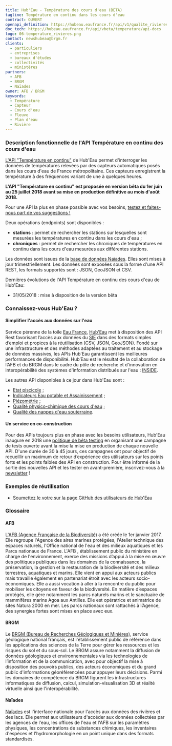 ```yaml
---
title: Hub'Eau - Température des cours d'eau (BETA)
tagline: Température en continu dans les cours d'eau
contract: OUVERT
openapi_definition: https://hubeau.eaufrance.fr/api/v1/qualite_rivieres/api-docs
doc_tech: https://hubeau.eaufrance.fr/api/vbeta/temperature/api-docs
logo: 06-temperature_rivieres.png
contact: newshubeau@brgm.fr
clients:
  - particuliers
  - entreprises
  - bureaux d'études
  - collectivités
  - ministères
partners:
  - AFB
  - BRGM
  - Naïades
owner: AFB / BRGM
keywords:
  - Température
  - Capteur
  - Cours d'eau
  - Fleuve
  - Plan d'eau
  - Rivière
---
```


### Description fonctionnelle de l'API Température en continu des cours d'eau

[L'API "Température en continu"](https://hubeau.eaufrance.fr/page/api-temperature-en-continu-version-beta) de Hub'Eau permet d'interroger les données de températures relevées par des capteurs automatiques posés dans les cours d'eau de France métropolitaine.
Ces capteurs enregistrent la température à des fréquences variant de une à quelques heures.

__L'API "Température en continu" est proposée en version bêta du 1er juin au 25 juillet 2018 avant sa mise en production définitive au mois d'août 2018.__

Pour une API la plus en phase possible avec vos besoins, [testez et faites-nous part de vos suggestions !](https://hubeau.eaufrance.fr/page/test-api-en-version-beta)

Deux opérations (endpoints) sont disponibles :

* __stations__ : permet de rechercher les stations sur lesquelles sont mesurées les températures en continu dans les cours d'eau ;
* __chroniques__ : permet de rechercher les chroniques de températures en continu dans les cours d'eau mesurées aux différentes stations.

Les données sont issues de la [base de données Naïades](http://www.naiades.eaufrance.fr/). Elles sont mises à jour trimestriellement. 
Les données sont exposées sous la forme d'une API REST, les formats supportés sont : JSON, GeoJSON et CSV.

Dernières évolutions de l'API Température en continu des cours d'eau de Hub'Eau:

* 31/05/2018 : mise à disposition de la version bêta

### Connaissez-vous Hub'Eau ?

#### Simplifier l'accès aux données sur l'eau
Service pérenne de la toile [Eau France](https://www.eaufrance.fr), [Hub'Eau](https://hubeau.eaufrance.fr/) met à disposition des API Rest favorisant l’accès aux données du [SIE](https://www.eaufrance.fr/donnees) dans des formats simples d’emploi et propices à la réutilisation (CSV, JSON, GeoJSON).
Fondé sur une infrastructure et des méthodes adaptées au traitement et au stockage de données massives, les APIs Hub'Eau garantissent les meilleures performances de disponibilité.
Hub’Eau est le résultat de la collaboration de l’AFB et du BRGM dans le cadre du pôle de recherche et d'innovation en interopérabilité des systèmes d'information distribués sur l'eau : [INSIDE](http://www.pole-inside.fr/fr).  

Les autres API disponibles à ce jour dans Hub'Eau sont :

* [Etat piscicole](/api/api_hubeau_poissons.html) ;
* [Indicateurs Eau potable et Assainissement](/api/api_hubeau_indic_EP_Asst.html) ;
* [Piézométrie](/api/api_hubeau_piezometrie.html) ;
* [Qualité physico-chimique des cours d'eau](/api/api_hubeau_qualite_rivieres.html) ;
* [Qualité des nappes d'eau souterraine](/api/api_hubeau_qualite_nappes_eau_sout.html).

#### Un service en co-construction
Pour des APIs toujours plus en phase avec les besoins utilisateurs, Hub'Eau inaugure en 2018 une [politique de bêta testing](https://hubeau.eaufrance.fr/page/apis-version-beta) en organisant une campagne de tests ouverte avant la mise la mise en production de chaque nouvelle API.
D'une durée de 30 à 45 jours, ces campagnes ont pour objectif de recueillir un maximum de retour d’expérience des utilisateurs sur les points forts et les points faibles des API en construction.
Pour être informé de la sortie des nouvelles API et les tester en avant-première, inscrivez-vous à la [newsletter](https://hubeau.eaufrance.fr/page/news-letter-hubeau) !

### Exemples de réutilisation

* [Soumettez le votre sur la page GitHub des utilisateurs de Hub'Eau](https://github.com/BRGM/hubeau)

### Glossaire

#### AFB
L'[AFB (Agence Française de la Biodiversité)](http://www.afbiodiversite.fr/) a été créée le 1er janvier 2017. Elle regroupe l'Agence des aires marines protégées, l'Atelier technique des espaces naturels, l'Office national de l'eau et des milieux aquatiques et les Parcs nationaux de France. L'AFB , établissement public du ministère en charge de l'environnement, exerce des missions d’appui à la mise en œuvre des politiques publiques dans les domaines de la connaissance, la préservation, la gestion et la restauration de la biodiversité et des milieux terrestres, aquatiques et marins. Elle vient en appui aux acteurs publics mais travaille également en partenariat étroit avec les acteurs socio-économiques. Elle a aussi vocation à aller à la rencontre du public pour mobiliser les citoyens en faveur de la biodiversité. En matière d’espaces protégés, elle gère notamment les parcs naturels marins et le sanctuaire de mammifères marins Agoa aux Antilles. Elle est opératrice et animatrice de sites Natura 2000 en mer. Les parcs nationaux sont rattachés à l’Agence, des synergies fortes sont mises en place avec eux.

#### BRGM
Le [BRGM (Bureau de Recherches Géologiques et Minières)](http://www.brgm.fr/), service géologique national français, est l'établissement public de référence dans les applications des sciences de la Terre pour gérer les ressources et les risques du sol et du sous-sol. Le BRGM assure notamment la diffusion de données géologiques et environnementales via les technologies de l’information et de la communication, avec pour objectif la mise à disposition des pouvoirs publics, des acteurs économiques et du grand public d'informations géoréférencées pour appuyer leurs décisions. Parmi les domaines de compétence du BRGM figurent les infrastructures informatiques de diffusion, calcul, simulation-visualisation 3D et réalité virtuelle ainsi que l'interopérabilité.

#### Naïades
[Naïades](http://www.naiades.eaufrance.fr/) est l'interface nationale pour l'accès aux données des rivières et des lacs. Elle permet aux utilisateurs d'accéder aux données collectées par les agences de l'eau, les offices de l'eau et l'AFB sur les paramètres physiques, les concentrations de substances chimiques, les inventaires d'espèces et l'hydromorphologie en un point unique dans des formats standardisés.
